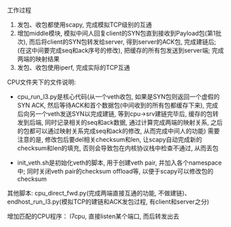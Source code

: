 工作过程

1. 发包、收包都使用scapy, 完成模拟TCP级别的互通
2. 增加middle模块, 模拟中间人回复client的SYN包直到接收到Payload包(第1批次), 而后将client的SYN包转发给server, 得到server的ACK包, 完成建链后; (在这中间要完成seq和ack序号的修改), 把缓存的所有包发送到server端; 完成两端的映射结果
3. 发包、收包使用iperf, 完成实际的TCP互通

CPU文件夹下的文件说明:

- cpu_run_l3.py是核心代码(从一个veth收包, 如果是SYN包则返回一个虚假的SYN ACK, 然后等待ACK和首个数据包(中间收到的所有包都缓存下来), 完成后向另一个veth发送SYN以完成建链, 等到cpu->srv建链完毕后, 缓存的包转发到后端, 同时记录相关的seq和ack数据, 通过计算完成两端的映射关系, 之后的包都可以通过映射关系完成seq和ack的修改, 从而完成中间人的功能)
    需要注意的是, 修改包后要del相关checksum和len, 让scapy自动完成新的checksum和len的填充, 否则会导致包在内核协议栈中检查不通过, 从而丢包

- init_veth.sh是初始化veth的脚本, 用于创建veth pair, 并加入各个namespace中; 同时关闭veth pair的checksum offload等, 以便于scapy可以修改包的checksum

其他脚本: cpu_direct_fwd.py(完成两端直接互通的功能, 不做建链)、endhost_run_l3.py(模拟TCP的建链和ACK发包过程, 有client和server之分)

增加匹配的CPU程序：
l7cpu, 直接listen某个端口, 而后转发出去

